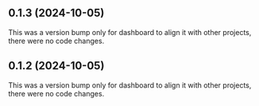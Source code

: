 





## 0.1.3 (2024-10-05)

This was a version bump only for dashboard to align it with other projects, there were no code changes.

## 0.1.2 (2024-10-05)

This was a version bump only for dashboard to align it with other projects, there were no code changes.